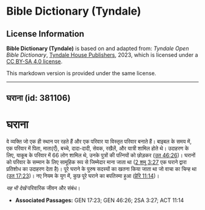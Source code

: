# Bible Dictionary (Tyndale)

## License Information

**Bible Dictionary (Tyndale)** is based on and adapted from: _Tyndale Open Bible Dictionary_, [Tyndale House Publishers](https://tyndaleopenresources.com/), 2023, which is licensed under a [CC BY-SA 4.0 license](https://creativecommons.org/licenses/by-sa/4.0/legalcode.en).

This markdown version is provided under the same license.



--------------------------------

## घराना (id: 381106)

घराना
=====

वे व्यक्ति जो एक ही स्थान पर रहते हैं और एक परिवार या विस्तृत परिवार बनाते हैं। बाइबल के समय में, एक परिवार में पिता, माता(एँ), बच्चे, दादा\-दादी, सेवक, रखैलें, और यात्री शामिल होते थे। उदाहरण के लिए, याकूब के परिवार में 66 लोग शामिल थे, उनके पुत्रों की पत्नियों को छोड़कर ([उत 46:26](https://ref.ly/Gen46:26))। घरानों को परिवार के सम्मान के लिए सामूहिक रूप से जिम्मेदार माना जाता था ([2 शमू 3:27](https://ref.ly/2Sam3:27) एक घराने द्वारा प्रतिशोध का उदाहरण देता है)। पूरे घराने के पुरुष सदस्यों का खतना किया जाता था जो वाचा का चिन्ह था ([उत 17:23](https://ref.ly/Gen17:23))। नए नियम के युग में, कुछ पूरे घराने का बपतिस्मा हुआ ([प्रेरि 11:14](https://ref.ly/Acts11:14))।

*यह भी देखें* परिवारिक जीवन और संबंध।

* **Associated Passages:** GEN 17:23; GEN 46:26; 2SA 3:27; ACT 11:14

